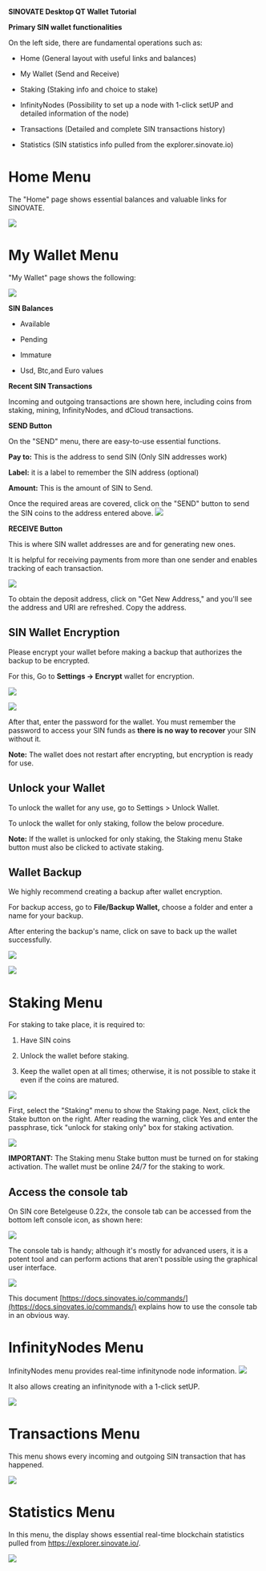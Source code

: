 **SINOVATE Desktop QT Wallet Tutorial**


**Primary SIN wallet functionalities**

On the left side, there are fundamental operations such as:

-   Home (General layout with useful links and balances)
 
-   My Wallet (Send and Receive)
    
-   Staking (Staking info and choice to stake)
    
-   InfinityNodes (Possibility to set up a node with 1-click setUP and detailed information of the node)
    
-   Transactions (Detailed and complete SIN transactions history)
    
-   Statistics (SIN statistics info pulled from the explorer.sinovate.io)
 
# Home Menu
   
The "Home" page shows essential balances and valuable links for SINOVATE.

![](assets/img/qtwallet/home.png)

  

  # My Wallet Menu
    

"My Wallet" page shows the following:

![](assets/img/qtwallet/mywallet.png)

  

**SIN Balances** 

-   Available
    
-   Pending
    
-   Immature
    
-   Usd, Btc,and Euro values

    

  

**Recent SIN Transactions**

Incoming and outgoing transactions are shown here, including coins from staking, mining, InfinityNodes, and dCloud transactions.

  




 **SEND Button**

On the "SEND" menu, there are easy-to-use essential functions. 

**Pay to:** This is the address to send SIN (Only SIN addresses work)

**Label:** it is a label to remember the SIN address (optional)

**Amount:** This is the amount of SIN to Send.

Once the required areas are covered, click on the "SEND" button to send the SIN coins to the address entered above.
![](assets/img/qtwallet/sencoins.png)
  

**RECEIVE Button**

This is where SIN wallet addresses are and for generating new ones.

It is helpful for receiving payments from more than one sender and enables tracking of each transaction.

![](assets/img/qtwallet/receive.png)

To obtain the deposit address, click on "Get New Address," and you'll see the address and URI are refreshed. Copy the address.

  

## SIN Wallet Encryption

Please encrypt your wallet before making a backup that authorizes the backup to be encrypted.

For this, Go to **Settings -> Encrypt** wallet for encryption.

![](assets/img/qtwallet/encryptwallet1.png)

![](assets/img/qtwallet/encryptwallet2.png)
  

After that, enter the password for the wallet. You must remember the password to access your SIN funds as **there is no way to recover** your SIN without it.

  

**Note:** The wallet does not restart after encrypting, but encryption is ready for use.

## Unlock your Wallet

To unlock the wallet for any use, go to Settings > Unlock Wallet.

To unlock the wallet for only staking, follow the below procedure.

**Note:** If the wallet is unlocked for only staking, the Staking menu Stake button must also be clicked to activate staking.

  

## Wallet Backup

We highly recommend creating a backup after wallet encryption.

  

For backup access, go to **File/Backup Wallet,** choose a folder and enter a name for your backup.

After entering the backup's name, click on save to back up the wallet successfully.

![](assets/img/qtwallet/backupwallet1.png) 

![](assets/img/qtwallet/backupwallet2.png) 


 

  # Staking Menu
    

For staking to take place, it is required to:

1.  Have SIN coins
    
2.  Unlock the wallet before staking.
    
3.  Keep the wallet open at all times; otherwise, it is not possible to stake it even if the coins are matured.
    
![](assets/img/qtwallet/staking.png)
  

First, select the "Staking" menu to show the Staking page. Next, click the Stake button on the right. After reading the warning, click Yes and enter the passphrase, tick "unlock for staking only" box for staking activation.

 ![](assets/img/qtwallet/warningstaking.png)

**IMPORTANT:** The Staking menu Stake button must be turned on for staking activation. The wallet must be online 24/7 for the staking to work.

  
  

## Access the console tab

On SIN core Betelgeuse 0.22x, the console tab can be accessed from the bottom left console icon, as shown here:

![](assets/img/qtwallet/console1.png)  
  

The console tab is handy; although it's mostly for advanced users, it is a potent tool and can perform actions that aren't possible using the graphical user interface.


![](assets/img/qtwallet/console2.png) 

This document [https://docs.sinovates.io/commands/](https://docs.sinovates.io/commands/) explains how to use the console tab in an obvious way.

  
  

  # InfinityNodes Menu

  InfinityNodes menu provides real-time infinitynode node information.
  ![](assets/img/qtwallet/infinitynodes.png)
  
  
  It also allows creating an infinitynode with a 1-click setUP.
  
  ![](assets/img/qtwallet/1clicksetup.png)
  
  

  # Transactions Menu

This menu shows every incoming and outgoing SIN transaction that has happened.

![](assets/img/qtwallet/transactions.png)

  

  # Statistics Menu

  In this menu, the display shows essential real-time blockchain statistics pulled from https://explorer.sinovate.io/.

![](assets/img/qtwallet/statistics.png)
